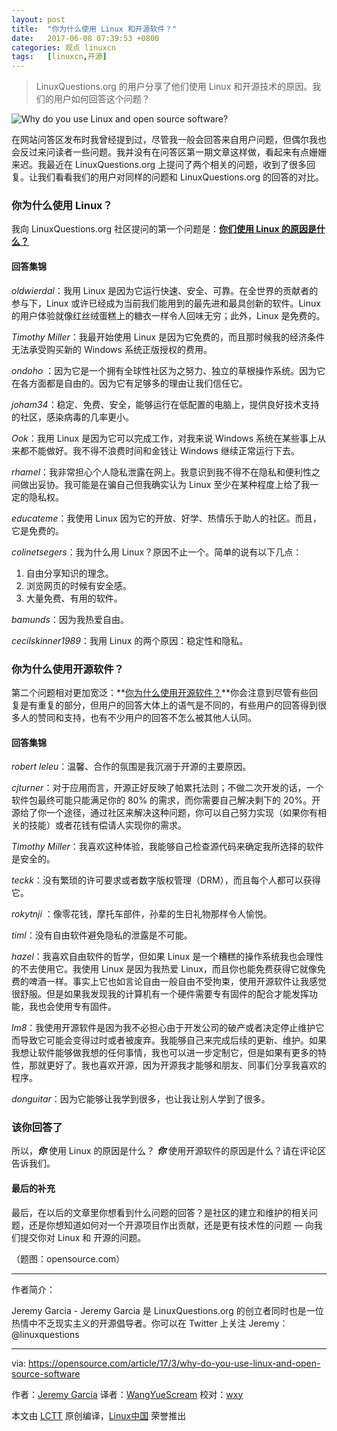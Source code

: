 ```yaml
---
layout: post
title:	"你为什么使用 Linux 和开源软件？"
date:	2017-06-08 07:39:53 +0800 
categories:	观点 linuxcn 
tags:	[linuxcn,开源]
---
```




> 
> LinuxQuestions.org 的用户分享了他们使用 Linux 和开源技术的原因。我们的用户如何回答这个问题？
> 
> 
> 


![Why do you use Linux and open source software?](/Asserts/Images//attachment/album/201706/08/073956jvpn21ma7mxux8an.png "Why do you use Linux and open source software?")


在网站问答区发布时我曾经提到过，尽管我一般会回答来自用户问题，但偶尔我也会反过来问读者一些问题。我并没有在问答区第一期文章这样做，看起来有点姗姗来迟。我最近在 LinuxQuestions.org 上提问了两个相关的问题，收到了很多回复。让我们看看我们的用户对同样的问题和 LinuxQuestions.org 的回答的对比。


### 你为什么使用 Linux？


我向 LinuxQuestions.org 社区提问的第一个问题是：**[你们使用 Linux 的原因是什么？](http://www.linuxquestions.org/questions/linux-general-1/what-are-the-reasons-you-use-linux-4175600842/)**


#### 回答集锦


*oldwierdal*：我用 Linux 是因为它运行快速、安全、可靠。在全世界的贡献者的参与下，Linux 或许已经成为当前我们能用到的最先进和最具创新的软件。Linux 的用户体验就像红丝绒蛋糕上的糖衣一样令人回味无穷；此外，Linux 是免费的。


*Timothy Miller*：我最开始使用 Linux 是因为它免费的，而且那时候我的经济条件无法承受购买新的 Windows 系统正版授权的费用。


*ondoho* ：因为它是一个拥有全球性社区为之努力、独立的草根操作系统。因为它在各方面都是自由的。因为它有足够多的理由让我们信任它。


*joham34*：稳定、免费、安全，能够运行在低配置的电脑上，提供良好技术支持的社区，感染病毒的几率更小。


*Ook*：我用 Linux 是因为它可以完成工作，对我来说 Windows 系统在某些事上从来都不能做好。我不得不浪费时间和金钱让 Windows 继续正常运行下去。


*rhamel*：我非常担心个人隐私泄露在网上。我意识到我不得不在隐私和便利性之间做出妥协。我可能是在骗自己但我确实认为 Linux 至少在某种程度上给了我一定的隐私权。


*educateme*：我使用 Linux 因为它的开放、好学、热情乐于助人的社区。而且，它是免费的。


*colinetsegers*：我为什么用 Linux？原因不止一个。简单的说有以下几点：


1. 自由分享知识的理念。
2. 浏览网页的时候有安全感。
3. 大量免费、有用的软件。


*bamunds*：因为我热爱自由。


*cecilskinner1989*：我用 Linux 的两个原因：稳定性和隐私。


### 你为什么使用开源软件？


第二个问题相对更加宽泛：**[你为什么使用开源软件？](http://www.linuxquestions.org/questions/linux-general-1/what-are-the-reasons-you-use-open-source-software-4175600843/)**你会注意到尽管有些回复是有重复的部分，但用户的回答大体上的语气是不同的，有些用户的回答得到很多人的赞同和支持，也有不少用户的回答不怎么被其他人认同。


#### 回答集锦


*robert leleu*：温馨、合作的氛围是我沉溺于开源的主要原因。


*cjturner*：对于应用而言，开源正好反映了帕累托法则；不做二次开发的话，一个软件包最终可能只能满足你的 80% 的需求，而你需要自己解决剩下的 20%。开源给了你一个途径，通过社区来解决这种问题，你可以自己努力实现（如果你有相关的技能）或者花钱有偿请人实现你的需求。


*Timothy Miller*：我喜欢这种体验，我能够自己检查源代码来确定我所选择的软件是安全的。


*teckk*：没有繁琐的许可要求或者数字版权管理（DRM），而且每个人都可以获得它。


*rokytnji* ：像零花钱，摩托车部件，孙辈的生日礼物那样令人愉悦。


*timl*：没有自由软件避免隐私的泄露是不可能。


*hazel*：我喜欢自由软件的哲学，但如果 Linux 是一个糟糕的操作系统我也会理性的不去使用它。我使用 Linux 是因为我热爱 Linux，而且你也能免费获得它就像免费的啤酒一样。事实上它也如言论自由一般自由不受拘束，使用开源软件让我感觉很舒服。但是如果我发现我的计算机有一个硬件需要专有固件的配合才能发挥功能，我也会使用专有固件。


*lm8*：我使用开源软件是因为我不必担心由于开发公司的破产或者决定停止维护它而导致它可能会变得过时或者被废弃。我能够自己来完成后续的更新、维护。如果我想让软件能够做我想的任何事情，我也可以进一步定制它，但是如果有更多的特性，那就更好了。我也喜欢开源，因为开源我才能够和朋友、同事们分享我喜欢的程序。


*donguitar*：因为它能够让我学到很多，也让我让别人学到了很多。


### 该你回答了


所以，***你*** 使用 Linux 的原因是什么？ ***你*** 使用开源软件的原因是什么？请在评论区告诉我们。


#### 最后的补充


最后，在以后的文章里你想看到什么问题的回答？是社区的建立和维护的相关问题，还是你想知道如何对一个开源项目作出贡献，还是更有技术性的问题 — 向我们提交你对 Linux 和 开源的问题。


（题图：opensource.com）




---


作者简介：


Jeremy Garcia - Jeremy Garcia 是 LinuxQuestions.org 的创立者同时也是一位热情中不乏现实主义的开源倡导者。你可以在 Twitter 上关注 Jeremy：@linuxquestions




---


via: <https://opensource.com/article/17/3/why-do-you-use-linux-and-open-source-software>


作者：[Jeremy Garcia](https://opensource.com/users/jeremy-garcia) 译者：[WangYueScream](https://github.com/WangYueScream) 校对：[wxy](https://github.com/wxy)


本文由 [LCTT](https://github.com/LCTT/TranslateProject) 原创编译，[Linux中国](https://linux.cn/) 荣誉推出
